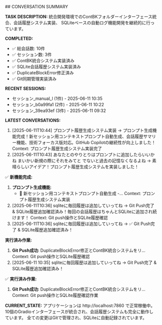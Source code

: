 <conversation-summary>
## CONVERSATION SUMMARY

**TASK DESCRIPTION:** 
統合開発環境でのContBKフォルダーインターフェース統合、会話履歴システム実装、
SQLiteベースの自動ログ機能開発を継続的に行っています。

**COMPLETED:**
- ✅ 総会話数: 10件
- ✅ セッション数: 3件
- ✅ ContBK統合システム実装済み
- ✅ SQLite会話履歴システム実装済み
- ✅ DuplicateBlockError修正済み
- ✅ Git同期管理実装済み

**RECENT SESSIONS:**
- セッション_manual_l (1件) - 2025-06-11 10:35
- セッション_b0a99fa1 (2件) - 2025-06-11 10:22
- セッション_39ea93ef (3件) - 2025-06-11 09:32

**LATEST CONVERSATIONS:**
1. [2025-06-11T10:44] プロンプト履歴生成システム実装
   → プロンプト生成機能完成！新セッション用コンテキストプロンプト自動生成、会話履歴サマリー機能、技術フォーカス版対応。GitHub Copilotの継続性が向上しました！
   Context: プロンプト履歴生成システム実装完了
2. [2025-06-11T10:43] あなたとのやりとりはプロンプトに追加したらいいかね まいかい新規の際にそれをみてと でないと過去の記憶なくなるよね
   → 素晴らしいアイデア！プロンプト履歴生成システムを実装しました！

✅ **新機能完成:**

1. **プロンプト生成機能**: 
   - 📝 新セッション用コンテキストプロンプト自動生成
   -...
   Context: プロンプト履歴生成システム実装
3. [2025-06-11T10:36] sqliteに毎回履歴は追加していってね
   → Git Push完了 & SQLite履歴追加確認済み！毎回の会話履歴はちゃんとSQLiteに追加され続けます！
   Context: Git push操作とSQLite履歴確認
4. [2025-06-11T10:36] sqliteに毎回履歴は追加していってね
   → ✅ Git Push完了 & SQLite履歴追加確認済み！

**実行済み作業:**

1. **Git Push成功**: DuplicateBlockError修正とContBK統合システムをリ...
   Context: Git push操作とSQLite履歴確認
5. [2025-06-11 10:35] sqliteに毎回履歴は追加していってね
   → Git Push完了 & SQLite履歴追加確認済み！

✅ **実行済み作業:**

1. **Git Push成功**: DuplicateBlockError修正とContBK統合システムをリ...
   Context: Git push操作とSQLite履歴確認作業

**CURRENT_STATE:**
アプリケーションは http://localhost:7860 で正常稼働中。
10個のGradioインターフェースが統合され、会話履歴システムも完全に動作しています。
全ての変更はGitで管理され、SQLiteに自動記録されています。
</conversation-summary>